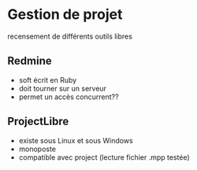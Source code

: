 # Gestion de projet

recensement de différents outils libres

## Redmine

- soft écrit en Ruby
- doit tourner sur un serveur
- permet un accès concurrent??

## ProjectLibre

- existe sous Linux et sous Windows
- monoposte
- compatible avec project (lecture fichier .mpp testée)
